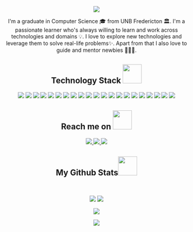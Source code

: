 <p align="center">
  <img src= https://media4.giphy.com/media/SWoSkN6DxTszqIKEqv/giphy.gif?cid=ecf05e47bsnz6sshot00qgpi8c7d1gleu95x2dsfn49mn516&rid=giphy.gif&ct=g/>
</p align="center">
  
<p align="center">
  
</p>

<p align="center">
  I'm a graduate in Computer Science 🎓 from UNB Fredericton 🏛. I'm a passionate learner who's always willing  to learn and work across technologies and domains 💡. I love to explore new technologies and leverage them to solve real-life problems✨. Apart from that I also love to guide and mentor newbies 👨🏻‍💻.
</p>  

<h2 align="center">Technology Stack <img src="https://github.com/ritik307/ritik307/blob/main/images/laptop.gif" width="50"></h2>

<p align="center">
 <img src="https://img.shields.io/badge/C-00599C?style=flat-square&logo=c&logoColor=white"/>
<img src="https://img.shields.io/badge/-java-E34A86?style=flat-square&logo=java"/>
<img src="https://img.shields.io/badge/-C++-00599C?style=flat-square&logo=c"/>
<img src="https://img.shields.io/badge/-HTML5-E34F26?style=flat-square&logo=html5&logoColor=white"/>
<img src="https://img.shields.io/badge/-CSS3-1572B6?style=flat-square&logo=css3"/>
<img src="https://img.shields.io/badge/-Bootstrap-563D7C?style=flat-square&logo=bootstrap"/>
<img src="https://img.shields.io/badge/-Heroku-430098?style=flat-square&logo=heroku"/>
<img src="https://img.shields.io/badge/-JavaScript-black?style=flat-square&logo=javascript"/>
<img src="https://img.shields.io/badge/-Nodejs-black?style=flat-square&logo=Node.js"/>
<img src="https://img.shields.io/badge/-React-black?style=flat-square&logo=react"/>
<img src="https://img.shields.io/badge/-MongoDB-black?style=flat-square&logo=mongodb"/>
<img src="https://img.shields.io/badge/-MySQL-black?style=flat-square&logo=mysql"/>
<img src="https://img.shields.io/badge/-Git-black?style=flat-square&logo=git"/>
<img src="https://img.shields.io/badge/-GitHub-black?style=flat-square&logo=github"/>
<img src="https://img.shields.io/badge/C%23-239120?style=for-the-badge&logo=c-sharp&logoColor=white"/>
<img src="https://img.shields.io/badge/.NET-5C2D91?style=for-the-badge&logo=.net&logoColor=white"/>
<img src="https://img.shields.io/badge/Python-14354C?style=for-the-badge&logo=python&logoColor=white"/>
<img src="https://img.shields.io/badge/PHP-777BB4?style=for-the-badge&logo=php&logoColor=whit"/>
<img src="https://img.shields.io/badge/Ruby-CC342D?style=for-the-badge&logo=ruby&logoColor=white"/>
<img src="https://img.shields.io/badge/Vue.js-35495E?style=for-the-badge&logo=vue.js&logoColor=4FC08D"/>
<img src=" https://img.shields.io/badge/jQuery-0769AD?style=for-the-badge&logo=jquery&logoColor=white"/>
</p>




<h2 align="center">Reach me on <img src="https://media0.giphy.com/media/jqNPzdTTxQfOgOqpO4/source.gif" width="50"></h2>

<p align="center">

<!-- <img src="https://img.shields.io/badge/-ritik-purple?style=flat-square&logo=instagram&logoColor=white&link=https://www.instagram.com/pinkdogg307/"/> -->
<a href="mailto: amarcisz97@gmail.com">
 <img src="https://img.shields.io/badge/-amarcisz-c14438?style=flat-square&logo=Gmail&logoColor=white&link=mailto:amarcisz97@gmail.com"/>
</a>
<a href="https://www.linkedin.com/in/adam-marciszewski-a44561130">
 <img src="https://img.shields.io/badge/-Adam Marciszewski-blue?style=flat-square&logo=Linkedin&logoColor=white&link=https://www.linkedin.com/in/adam-marciszewski-a44561130/"/>
</a>
  <a href="https://www.instagram.com/the.lazy.lifter/">
<img src="https://img.shields.io/badge/-Adam%20Marciszewski-blueviolet?style=flat-square&logo=instagram&logoColor=white&link=https://www.instagram.com/the.lazy.lifter/"/>
</a>
</p>

<h2 align="center">
  My Github Stats<img src="https://media.giphy.com/media/VgCDAzcKvsR6OM0uWg/giphy.gif" width="50">
</h2>

<br>

<p align = "center">
  <img  src = "https://github-readme-stats.vercel.app/api?username=amarcisz&show_icons=true&theme=radical&line_height=27">
  <img src = "https://github-readme-stats.vercel.app/api/top-langs/?username=amarcisz&hide=html,css,java,shaderlab,kotlin,hlsl&theme=radical">
</p>

<p align = "center">
 <img  src="https://github-readme-streak-stats.herokuapp.com/?user=amarcisz&show_icons=true&locale=en&layout=compact&theme=radical&line_height=0" />
</p> 

<p align = "center">
 <img src="https://activity-graph.herokuapp.com/graph?username=amarcisz&theme=redical">
</p> 
